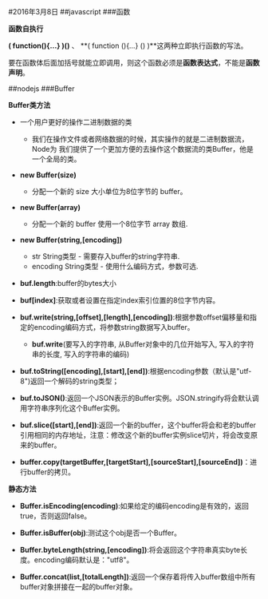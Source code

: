 #2016年3月8日
##javascript
###函数

**函数自执行**

**( function(){…} )()** 、 **( function (){…} () )**这两种立即执行函数的写法。

要在函数体后面加括号就能立即调用，则这个函数必须是**函数表达式**，不能是**函数声明**。


##nodejs
###Buffer

**Buffer类方法**

 - 一个用户更好的操作二进制数据的类
     + 我们在操作文件或者网络数据的时候，其实操作的就是二进制数据流，Node为 我们提供了一个更加方便的去操作这个数据流的类Buffer，他是一个全局的类。

 - **new Buffer(size)**
     + 分配一个新的 size 大小单位为8位字节的 buffer。

 - **new Buffer(array)**
     + 分配一个新的 buffer 使用一个8位字节 array 数组.

 - **new Buffer(string,[encoding])**
     + str String类型 - 需要存入buffer的string字符串.
     + encoding String类型 - 使用什么编码方式，参数可选.

 - **buf.length**:buffer的bytes大小

 - **buf[index]**:获取或者设置在指定index索引位置的8位字节内容。

 - **buf.write(string,[offset],[length],[encoding])**:根据参数offset偏移量和指定的encoding编码方式，将参数string数据写入buffer。
     + **buf.write**(要写入的字符串, 从Buffer对象中的几位开始写入, 写入的字符串的长度, 写入的字符串的编码)

 - **buf.toString([encoding],[start],[end])**:根据encoding参数（默认是"utf-8")返回一个解码的string类型；

 - **buf.toJSON()**:返回一个JSON表示的Buffer实例。JSON.stringify将会默认调用字符串序列化这个Buffer实例。

 - **buf.slice([start],[end])**:返回一个新的buffer，这个buffer将会和老的buffer引用相同的内存地址，注意：修改这个新的buffer实例slice切片，将会改变原来的buffer。

 - **buffer.copy(targetBuffer,[targetStart],[sourceStart],[sourceEnd])**：进行buffer的拷贝。

**静态方法**

 - **Buffer.isEncoding(encoding)**:如果给定的编码encoding是有效的，返回true，否则返回false。

 - **Buffer.isBuffer(obj)**:测试这个obj是否一个Buffer。

 - **Buffer.byteLength(string,[encoding])**:将会返回这个字符串真实byte长度。encoding编码默认是："utf8"。

 - **Buffer.concat(list,[totalLength])**:返回一个保存着将传入buffer数组中所有buffer对象拼接在一起的buffer对象。






